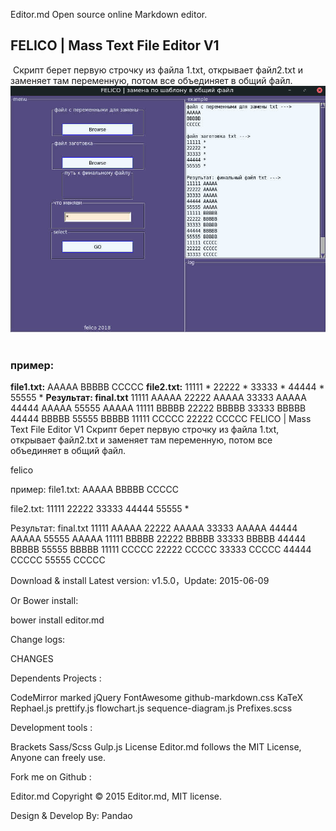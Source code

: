 
Editor.md
Open source online Markdown editor.


## FELICO | Mass Text File Editor V1
​
Скрипт берет первую строчку из файла 1.txt, открывает  файл2.txt и заменяет там переменную, потом все объединяет в общий файл.
​
![felico](https://github.com/gubkin-utility/felico/blob/master/screenshot.jpg?raw=true "felico")
​
### пример:
**file1.txt:**
AAAAA
BBBBB
CCCCC
​
**file2.txt:**
11111 *
22222 *
33333 *
44444 *
55555 *
​
**Результат: final.txt**
11111 AAAAA
22222 AAAAA
33333 AAAAA
44444 AAAAA
55555 AAAAA
11111 BBBBB
22222 BBBBB
33333 BBBBB
44444 BBBBB
55555 BBBBB
11111 CCCCC
22222 CCCCC
FELICO | Mass Text File Editor V1
Скрипт берет первую строчку из файла 1.txt, открывает файл2.txt и заменяет там переменную, потом все объединяет в общий файл.

felico

пример:
file1.txt:
AAAAA
BBBBB
CCCCC

file2.txt:
11111 
22222 
33333 
44444 
55555 *

Результат: final.txt
11111 AAAAA
22222 AAAAA
33333 AAAAA
44444 AAAAA
55555 AAAAA
11111 BBBBB
22222 BBBBB
33333 BBBBB
44444 BBBBB
55555 BBBBB
11111 CCCCC
22222 CCCCC
33333 CCCCC
44444 CCCCC
55555 CCCCC

Download & install
Latest version: v1.5.0，Update: 2015-06-09



 


Or Bower install:

bower install editor.md




Change logs:

CHANGES

Dependents
Projects :

CodeMirror
marked
jQuery
FontAwesome
github-markdown.css
KaTeX
Rephael.js
prettify.js
flowchart.js
sequence-diagram.js
Prefixes.scss

Development tools :

Brackets
Sass/Scss
Gulp.js
License
Editor.md follows the MIT License, Anyone can freely use.





Fork me on Github :








Editor.md
Copyright © 2015 Editor.md, MIT license.

Design & Develop By: Pandao       
